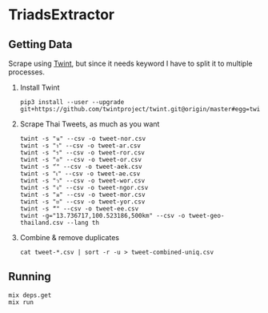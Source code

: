 # TriadsExtractor

## Getting Data

Scrape using [Twint](https://github.com/twintproject/twint), but since it needs keyword I have to split it to multiple processes.

1. Install Twint

   ```shell
   pip3 install --user --upgrade git+https://github.com/twintproject/twint.git@origin/master#egg=twint
   ```

2. Scrape Thai Tweets, as much as you want

   ```shell
   twint -s "น" --csv -o tweet-nor.csv
   twint -s "า" --csv -o tweet-ar.csv
   twint -s "ร" --csv -o tweet-ror.csv
   twint -s "อ" --csv -o tweet-or.csv
   twint -s "่" --csv -o tweet-aek.csv
   twint -s "เ" --csv -o tweet-ae.csv
   twint -s "ว" --csv -o tweet-wor.csv
   twint -s "ง" --csv -o tweet-ngor.csv
   twint -s "ม" --csv -o tweet-mor.csv
   twint -s "ย" --csv -o tweet-yor.csv
   twint -s "ี" --csv -o tweet-ee.csv
   twint -g="13.736717,100.523186,500km" --csv -o tweet-geo-thailand.csv --lang th
   ```

3. Combine & remove duplicates

   ```shell
   cat tweet-*.csv | sort -r -u > tweet-combined-uniq.csv
   ```

## Running

```shell
mix deps.get
mix run
```
